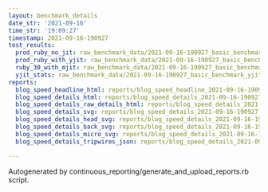 ```yaml
---
layout: benchmark_details
date_str: '2021-09-16'
time_str: '19:09:27'
timestamp: 2021-09-16-190927
test_results:
  prod_ruby_no_jit: raw_benchmark_data/2021-09-16-190927_basic_benchmark_prod_ruby_no_jit.json
  prod_ruby_with_yjit: raw_benchmark_data/2021-09-16-190927_basic_benchmark_prod_ruby_with_yjit.json
  ruby_30_with_mjit: raw_benchmark_data/2021-09-16-190927_basic_benchmark_ruby_30_with_mjit.json
  yjit_stats: raw_benchmark_data/2021-09-16-190927_basic_benchmark_yjit_stats.json
reports:
  blog_speed_headline_html: reports/blog_speed_headline_2021-09-16-190927.html
  blog_speed_details_html: reports/blog_speed_details_2021-09-16-190927.html
  blog_speed_details_raw_details_html: reports/blog_speed_details_2021-09-16-190927.raw_details.html
  blog_speed_details_svg: reports/blog_speed_details_2021-09-16-190927.svg
  blog_speed_details_head_svg: reports/blog_speed_details_2021-09-16-190927.head.svg
  blog_speed_details_back_svg: reports/blog_speed_details_2021-09-16-190927.back.svg
  blog_speed_details_micro_svg: reports/blog_speed_details_2021-09-16-190927.micro.svg
  blog_speed_details_tripwires_json: reports/blog_speed_details_2021-09-16-190927.tripwires.json

---
```

Autogenerated by continuous_reporting/generate_and_upload_reports.rb script.
